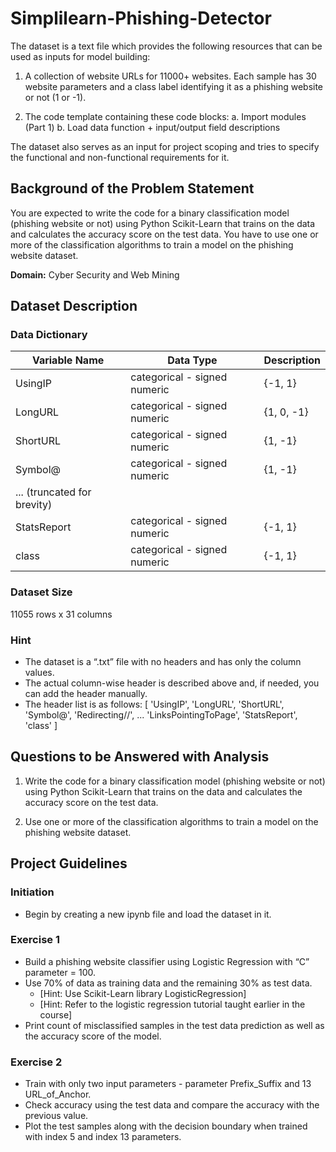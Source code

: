 # Simplilearn-Phishing-Detector

The dataset is a text file which provides the following resources that can be used as inputs for model building:

1. A collection of website URLs for 11000+ websites. Each sample has 30 website parameters and a class label identifying it as a phishing website or not (1 or -1).

2. The code template containing these code blocks:
   a. Import modules (Part 1)
   b. Load data function + input/output field descriptions

The dataset also serves as an input for project scoping and tries to specify the functional and non-functional requirements for it.

## Background of the Problem Statement

You are expected to write the code for a binary classification model (phishing website or not) using Python Scikit-Learn that trains on the data and calculates the accuracy score on the test data. You have to use one or more of the classification algorithms to train a model on the phishing website dataset.

**Domain:** Cyber Security and Web Mining

## Dataset Description

### Data Dictionary

| Variable Name         | Data Type              | Description                                 |
|-----------------------|-----------------------|---------------------------------------------|
| UsingIP               | categorical - signed numeric | {-1, 1}                             |
| LongURL               | categorical - signed numeric | {1, 0, -1}                          |
| ShortURL              | categorical - signed numeric | {1, -1}                             |
| Symbol@               | categorical - signed numeric | {1, -1}                             |
| ... (truncated for brevity) |
| StatsReport           | categorical - signed numeric | {-1, 1}                             |
| class                 | categorical - signed numeric | {-1, 1}                             |

### Dataset Size
11055 rows x 31 columns

### Hint

- The dataset is a “.txt” file with no headers and has only the column values.
- The actual column-wise header is described above and, if needed, you can add the header manually.
- The header list is as follows:
  [ 'UsingIP', 'LongURL', 'ShortURL', 'Symbol@', 'Redirecting//', ... 'LinksPointingToPage', 'StatsReport', 'class' ]

## Questions to be Answered with Analysis

1. Write the code for a binary classification model (phishing website or not) using Python Scikit-Learn that trains on the data and calculates the accuracy score on the test data.

2. Use one or more of the classification algorithms to train a model on the phishing website dataset.

## Project Guidelines

### Initiation

- Begin by creating a new ipynb file and load the dataset in it.

### Exercise 1

- Build a phishing website classifier using Logistic Regression with “C” parameter = 100.
- Use 70% of data as training data and the remaining 30% as test data.
  - [Hint: Use Scikit-Learn library LogisticRegression]
  - [Hint: Refer to the logistic regression tutorial taught earlier in the course]
- Print count of misclassified samples in the test data prediction as well as the accuracy score of the model.

### Exercise 2

- Train with only two input parameters - parameter Prefix_Suffix and 13 URL_of_Anchor.
- Check accuracy using the test data and compare the accuracy with the previous value.
- Plot the test samples along with the decision boundary when trained with index 5 and index 13 parameters.
